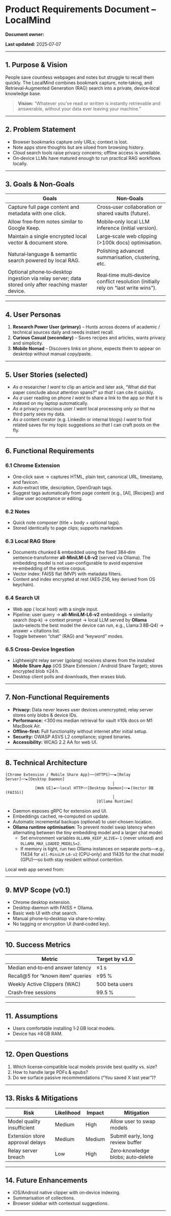 # Product Requirements Document – LocalMind

**Document owner:**&#x20;

**Last updated:** 2025‑07‑07

---

## 1. Purpose & Vision

People save countless webpages and notes but struggle to recall them quickly. The LocalMind combines bookmark capture, note‑taking, and Retrieval‑Augmented Generation (RAG) search into a private, device‑local knowledge base.

> **Vision:** “Whatever you’ve read or written is instantly retrievable and answerable, without your data ever leaving your machine.”

---

## 2. Problem Statement

- Browser bookmarks capture only URLs; context is lost.
- Note apps store thoughts but are siloed from browsing history.
- Cloud search tools raise privacy concerns; offline access is unreliable.
- On‑device LLMs have matured enough to run practical RAG workflows locally.

---

## 3. Goals & Non‑Goals

| Goals                                                                                                | Non‑Goals                                                                         |
| ---------------------------------------------------------------------------------------------------- | --------------------------------------------------------------------------------- |
| Capture full page content and metadata with one click.                                               | Cross‑user collaboration or shared vaults (future).                               |
| Allow free‑form notes similar to Google Keep.                                                        | Mobile‑only local LLM inference (initial version).                                |
| Maintain a single encrypted local vector & document store.                                           | Large‑scale web clipping (>100k docs) optimisation.                               |
| Natural‑language & semantic search powered by local RAG.                                             | Polishing advanced summarisation, clustering, etc.                                |
| Optional phone‑to‑desktop ingestion via relay server; data stored only after reaching master device. | Real‑time multi‑device conflict resolution (initially rely on “last write wins”). |

---

## 4. User Personas

1. **Research Power User (primary)** – Hunts across dozens of academic / technical sources daily and needs instant recall.
2. **Curious Casual (secondary)** – Saves recipes and articles, wants privacy and simplicity.
3. **Mobile Nomad** – Discovers links on phone, expects them to appear on deskntop without manual copy/paste.

---

## 5. User Stories (selected)

- *As a* researcher *I want* to clip an article and later ask, “What did that paper conclude about attention spans?” *so that* I can cite it quickly.
- *As a* user reading on phone *I want* to share a link to the app *so that* it is indexed on my laptop automatically.
- *As a* privacy‑conscious user *I want* local processing only *so that* no third party sees my data.
- *As a* content creator (e.g. LinkedIn or internal blogs) *I want* to find related saves for my topic suggestions *so that* I can craft posts on the fly.

---

## 6. Functional Requirements

### 6.1 Chrome Extension

- One‑click save → captures HTML, plain text, canonical URL, timestamp, and favicon.
- Auto‑extract title, description, OpenGraph tags.
- Suggest tags automatically from page content (e.g., [AI], [Recipes]) and allow user acceptance or editing.

### 6.2 Notes

- Quick note composer (title + body + optional tags).
- Stored identically to page clips; supports markdown.

### 6.3 Local RAG Store

- Documents chunked & embedded using the fixed 384‑dim sentence‑transformer **all‑MiniLM‑L6‑v2** (served via Ollama). The embedding model is not user‑configurable to avoid expensive re‑embedding of the entire corpus.
- Vector index: FAISS flat (MVP) with metadata filters.
- Content and index encrypted at rest (AES‑256, key derived from OS keychain).

### 6.4 Search UI

- Web app ( local host) with a single input.
- Pipeline: user query → **all‑MiniLM‑L6‑v2** embeddings → similarity search (top‑k) → context prompt → local LLM served by **Ollama** (auto‑selects the best model the device can run, e.g., Llama 3 8B‑Q4) → answer + citations list.
- Toggle between “chat” (RAG) and “keyword” modes.

### 6.5 Cross‑Device Ingestion

- Lightweight relay server (golang) receives shares from the installed **Mobile Share App** (iOS Share Extension / Android Share Target); stores encrypted blob ≤24 h.
- Desktop client polls and downloads, then erases blob.

---

## 7. Non‑Functional Requirements

- **Privacy:** Data never leaves user devices unencrypted; relay server stores only blobs & device IDs.
- **Performance:** <300 ms median retrieval for vault ≤10k docs on M1 MacBook Air.
- **Offline‑first:** Full functionality without internet after initial setup.
- **Security:** OWASP ASVS L2 compliance; signed binaries.
- **Accessibility:** WCAG 2.2 AA for web UI.

---

## 8. Technical Architecture

```
[Chrome Extension / Mobile Share App]──(HTTPS)──►[Relay Server]──►[Desktop Daemon]
                                               │
             [Web UI]◄──local HTTP──[Desktop Daemon]──►[Vector DB (FAISS)]
                                               │
                                        [Ollama Runtime]
```

- Daemon exposes gRPC for extension and UI.
- Embeddings cached, re‑computed on update.
- Automatic incremental backups (optional) to user‑chosen location.
- **Ollama runtime optimisation:** To prevent model swap latency when alternating between the tiny embedding model and a larger chat model:
  - Set environment variables `OLLAMA_KEEP_ALIVE=-1` (never unload) and `OLLAMA_MAX_LOADED_MODELS=2`.
  - If memory is tight, run two Ollama instances on separate ports—e.g., 11434 for `all‑MiniLM‑L6‑v2` (CPU‑only) and 11435 for the chat model (GPU)—so both stay resident without contention.
  
Local web app served from:


---

## 9. MVP Scope (v0.1)

- Chrome desktop extension.
- Desktop daemon with FAISS + Ollama.
- Basic web UI with chat search.
- Manual phone‑to‑desktop via share‑to‑relay.
- No tagging or encryption UI (hard‑coded key).

---

## 10. Success Metrics

| Metric                             | Target by v1.0 |
| ---------------------------------- | -------------- |
| Median end‑to‑end answer latency   | ≤1 s           |
| Recall\@5 for “known item” queries | ≥95 %          |
| Weekly Active Clippers (WAC)       | 500 beta users |
| Crash‑free sessions                | 99.5 %         |

---

## 11. Assumptions

- Users comfortable installing 1‑2 GB local models.
- Device has ≥8 GB RAM.

---

## 12. Open Questions

1. Which license‑compatible local models provide best quality vs. size?
2. How to handle large PDFs & epubs?
3. Do we surface passive recommendations (“You saved X last year”)?

---

## 13. Risks & Mitigations

| Risk                            | Likelihood | Impact | Mitigation                        |
| ------------------------------- | ---------- | ------ | --------------------------------- |
| Model quality insufficient      | Medium     | High   | Allow user to swap models         |
| Extension store approval delays | Medium     | Medium | Submit early, long review buffer  |
| Relay server breach             | Low        | High   | Zero‑knowledge blobs; auto‑delete |

---

## 14. Future Enhancements

- iOS/Android native clipper with on‑device indexing.
- Summarisation of collections.
- Browser sidebar with contextual suggestions.

---


